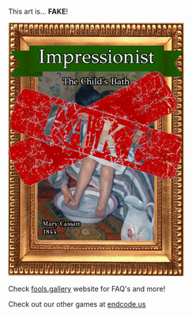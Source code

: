 This art is... 
 **FAKE**! 
 
 ![alt text](The_Child_s_Bath_Fake.png?raw=true "Artwork Card")  
 
 Check [fools.gallery](https://fools.gallery/) website for FAQ's and more! 
 
 Check out our other games at [endcode.us](https://endcode.us/)